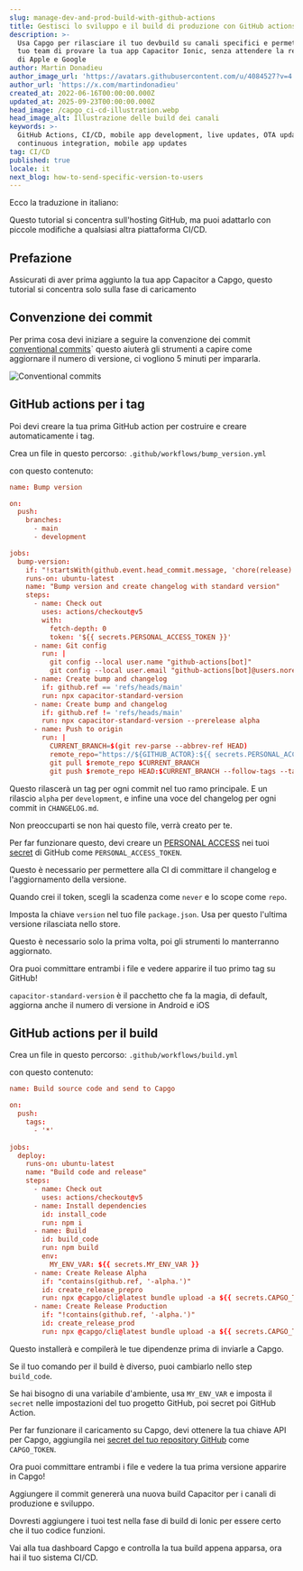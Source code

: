 ```yaml
---
slug: manage-dev-and-prod-build-with-github-actions
title: Gestisci lo sviluppo e il build di produzione con GitHub actions
description: >-
  Usa Capgo per rilasciare il tuo devbuild su canali specifici e permettere al
  tuo team di provare la tua app Capacitor Ionic, senza attendere la revisione
  di Apple e Google
author: Martin Donadieu
author_image_url: 'https://avatars.githubusercontent.com/u/4084527?v=4'
author_url: 'https://x.com/martindonadieu'
created_at: 2022-06-16T00:00:00.000Z
updated_at: 2025-09-23T00:00:00.000Z
head_image: /capgo_ci-cd-illustration.webp
head_image_alt: Illustrazione delle build dei canali
keywords: >-
  GitHub Actions, CI/CD, mobile app development, live updates, OTA updates,
  continuous integration, mobile app updates
tag: CI/CD
published: true
locale: it
next_blog: how-to-send-specific-version-to-users
---
```

Ecco la traduzione in italiano:

Questo tutorial si concentra sull'hosting GitHub, ma puoi adattarlo con piccole modifiche a qualsiasi altra piattaforma CI/CD.

## Prefazione

Assicurati di aver prima aggiunto la tua app Capacitor a Capgo, questo tutorial si concentra solo sulla fase di caricamento

## Convenzione dei commit

Per prima cosa devi iniziare a seguire la convenzione dei commit [conventional commits](https://www.conventionalcommits.org/en/v1.0.0/)\` questo aiuterà gli strumenti a capire come aggiornare il numero di versione, ci vogliono 5 minuti per impararla.

![Conventional commits](/conventional_commits.webp)

## GitHub actions per i tag

Poi devi creare la tua prima GitHub action per costruire e creare automaticamente i tag.

Crea un file in questo percorso: `.github/workflows/bump_version.yml`

con questo contenuto:

```toml
name: Bump version

on:
  push:
    branches:
      - main
      - development

jobs:
  bump-version:
    if: "!startsWith(github.event.head_commit.message, 'chore(release):')"
    runs-on: ubuntu-latest
    name: "Bump version and create changelog with standard version"
    steps:
      - name: Check out
        uses: actions/checkout@v5
        with:
          fetch-depth: 0
          token: '${{ secrets.PERSONAL_ACCESS_TOKEN }}'
      - name: Git config
        run: |
          git config --local user.name "github-actions[bot]"
          git config --local user.email "github-actions[bot]@users.noreply.github.com"
      - name: Create bump and changelog
        if: github.ref == 'refs/heads/main'
        run: npx capacitor-standard-version
      - name: Create bump and changelog
        if: github.ref != 'refs/heads/main'
        run: npx capacitor-standard-version --prerelease alpha
      - name: Push to origin
        run: |
          CURRENT_BRANCH=$(git rev-parse --abbrev-ref HEAD)
          remote_repo="https://${GITHUB_ACTOR}:${{ secrets.PERSONAL_ACCESS_TOKEN }}@github.com/${GITHUB_REPOSITORY}.git"
          git pull $remote_repo $CURRENT_BRANCH
          git push $remote_repo HEAD:$CURRENT_BRANCH --follow-tags --tags

```

Questo rilascerà un tag per ogni commit nel tuo ramo principale. E un rilascio `alpha` per `development`, e infine una voce del changelog per ogni commit in `CHANGELOG.md`.

Non preoccuparti se non hai questo file, verrà creato per te.

Per far funzionare questo, devi creare un [PERSONAL ACCESS](https://docs.github.com/en/authentication/keeping-your-account-and-data-secure/creating-a-personal-access-token/) nei tuoi [secret](https://docs.github.com/en/actions/security-guides/encrypted-secrets "GitHub secrets") di GitHub come `PERSONAL_ACCESS_TOKEN`.

Questo è necessario per permettere alla CI di committare il changelog e l'aggiornamento della versione.

Quando crei il token, scegli la scadenza come `never` e lo scope come `repo`.

Imposta la chiave `version` nel tuo file `package.json`. Usa per questo l'ultima versione rilasciata nello store.

Questo è necessario solo la prima volta, poi gli strumenti lo manterranno aggiornato.

Ora puoi committare entrambi i file e vedere apparire il tuo primo tag su GitHub!

`capacitor-standard-version` è il pacchetto che fa la magia, di default, aggiorna anche il numero di versione in Android e iOS

## GitHub actions per il build

Crea un file in questo percorso: `.github/workflows/build.yml`

con questo contenuto:

```toml
name: Build source code and send to Capgo

on:
  push:
    tags:
      - '*'
      
jobs:
  deploy:
    runs-on: ubuntu-latest
    name: "Build code and release"
    steps:
      - name: Check out
        uses: actions/checkout@v5
      - name: Install dependencies
        id: install_code
        run: npm i
      - name: Build
        id: build_code
        run: npm build
        env:
          MY_ENV_VAR: ${{ secrets.MY_ENV_VAR }}
      - name: Create Release Alpha
        if: "contains(github.ref, '-alpha.')"
        id: create_release_prepro
        run: npx @capgo/cli@latest bundle upload -a ${{ secrets.CAPGO_TOKEN }} -c development
      - name: Create Release Production
        if: "!contains(github.ref, '-alpha.')"
        id: create_release_prod
        run: npx @capgo/cli@latest bundle upload -a ${{ secrets.CAPGO_TOKEN }} -c production
```

Questo installerà e compilerà le tue dipendenze prima di inviarle a Capgo.

Se il tuo comando per il build è diverso, puoi cambiarlo nello step `build_code`.

Se hai bisogno di una variabile d'ambiente, usa `MY_ENV_VAR` e imposta il `secret` nelle impostazioni del tuo progetto GitHub, poi secret poi GitHub Action.

Per far funzionare il caricamento su Capgo, devi ottenere la tua chiave API per Capgo, aggiungila nei [secret del tuo repository GitHub](https://docs.github.com/en/actions/security-guides/encrypted-secrets/) come `CAPGO_TOKEN`.

Ora puoi committare entrambi i file e vedere la tua prima versione apparire in Capgo!

Aggiungere il commit genererà una nuova build Capacitor per i canali di produzione e sviluppo.

Dovresti aggiungere i tuoi test nella fase di build di Ionic per essere certo che il tuo codice funzioni.

Vai alla tua dashboard Capgo e controlla la tua build appena apparsa, ora hai il tuo sistema CI/CD.
